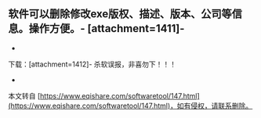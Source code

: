 软件可以删除修改exe版权、描述、版本、公司等信息。操作方便。-
\[attachment=1411\]-
-
-
下载：\[attachment=1412\]-
杀软误报，非喜勿下！！！

-

本文转自 [https://www.eqishare.com/softwaretool/147.html](https://www.eqishare.com/softwaretool/147.html)，如有侵权，请联系删除。
